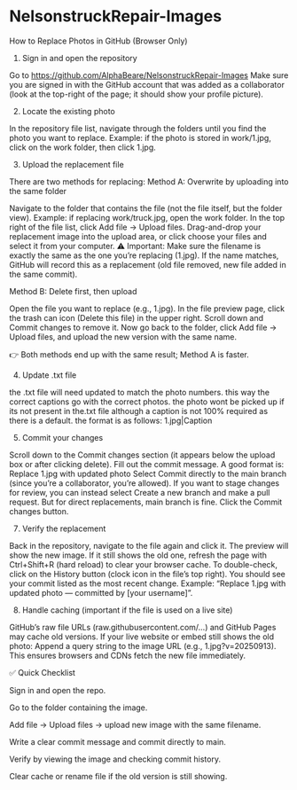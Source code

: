 # NelsonstruckRepair-Images
How to Replace Photos in GitHub (Browser Only)

1. Sign in and open the repository

Go to https://github.com/AlphaBeare/NelsonstruckRepair-Images
Make sure you are signed in with the GitHub account that was added as a collaborator (look at the top-right of the page; it should show your profile picture).

2. Locate the existing photo

In the repository file list, navigate through the folders until you find the photo you want to replace.
Example: if the photo is stored in work/1.jpg, click on the work folder, then click 1.jpg.

3. Upload the replacement file

There are two methods for replacing:
Method A: Overwrite by uploading into the same folder

Navigate to the folder that contains the file (not the file itself, but the folder view).
Example: if replacing work/truck.jpg, open the work folder.
In the top right of the file list, click Add file → Upload files.
Drag-and-drop your replacement image into the upload area, or click choose your files and select it from your computer.
⚠️ Important: Make sure the filename is exactly the same as the one you’re replacing (1.jpg).
If the name matches, GitHub will record this as a replacement (old file removed, new file added in the same commit).

Method B: Delete first, then upload

Open the file you want to replace (e.g., 1.jpg).
In the file preview page, click the trash can icon (Delete this file) in the upper right.
Scroll down and Commit changes to remove it.
Now go back to the folder, click Add file → Upload files, and upload the new version with the same name.

👉 Both methods end up with the same result; Method A is faster.

4. Update .txt file
   
 the .txt file will need updated to match the photo numbers.
 this way the correct captions go with the correct photos.
 the photo wont be picked up if its not present in the.txt file although a caption is not 100% required as there is a default.
 the format is as follows: 1.jpg|Caption
  
5. Commit your changes

Scroll down to the Commit changes section (it appears below the upload box or after clicking delete).
Fill out the commit message. A good format is:
Replace 1.jpg with updated photo
Select Commit directly to the main branch (since you’re a collaborator, you’re allowed).
If you want to stage changes for review, you can instead select Create a new branch and make a pull request. But for direct replacements, main branch is fine.
Click the Commit changes button.

7. Verify the replacement

Back in the repository, navigate to the file again and click it.
The preview will show the new image.
If it still shows the old one, refresh the page with Ctrl+Shift+R (hard reload) to clear your browser cache.
To double-check, click on the History button (clock icon in the file’s top right). You should see your commit listed as the most recent change.
Example: “Replace 1.jpg with updated photo — committed by [your username]”.

8. Handle caching (important if the file is used on a live site)

GitHub’s raw file URLs (raw.githubusercontent.com/...) and GitHub Pages may cache old versions.
If your live website or embed still shows the old photo:
Append a query string to the image URL (e.g., 1.jpg?v=20250913).
This ensures browsers and CDNs fetch the new file immediately.

✅ Quick Checklist

Sign in and open the repo.

Go to the folder containing the image.

Add file → Upload files → upload new image with the same filename.

Write a clear commit message and commit directly to main.

Verify by viewing the image and checking commit history.

Clear cache or rename file if the old version is still showing.
